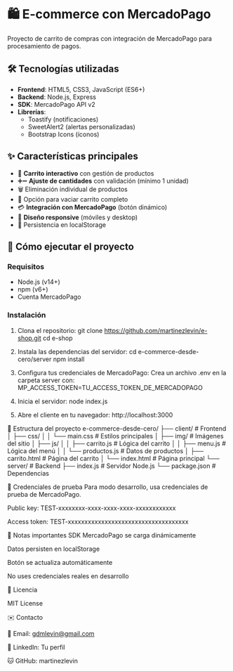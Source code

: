 # 🛍️ E-commerce con MercadoPago

Proyecto de carrito de compras con integración de MercadoPago para procesamiento de pagos.

## 🛠 Tecnologías utilizadas
- **Frontend**: HTML5, CSS3, JavaScript (ES6+)
- **Backend**: Node.js, Express
- **SDK**: MercadoPago API v2
- **Librerías**: 
  - Toastify (notificaciones)
  - SweetAlert2 (alertas personalizadas) 
  - Bootstrap Icons (íconos)

## ✨ Características principales
- 🛒 **Carrito interactivo** con gestión de productos
- ➕➖ **Ajuste de cantidades** con validación (mínimo 1 unidad)
- 🗑️ Eliminación individual de productos
- 🧹 Opción para vaciar carrito completo
- 💳 **Integración con MercadoPago** (botón dinámico)
- 📱 **Diseño responsive** (móviles y desktop)
- 💾 Persistencia en localStorage

## 🚀 Cómo ejecutar el proyecto

### Requisitos
- Node.js (v14+)
- npm (v6+)
- Cuenta MercadoPago

### Instalación
1. Clona el repositorio:
git clone https://github.com/martinezlevin/e-shop.git
cd e-shop

2. Instala las dependencias del servidor:
cd e-commerce-desde-cero/server
npm install

3. Configura tus credenciales de MercadoPago:
Crea un archivo .env en la carpeta server con:
MP_ACCESS_TOKEN=TU_ACCESS_TOKEN_DE_MERCADOPAGO

4. Inicia el servidor:
node index.js

5. Abre el cliente en tu navegador:
http://localhost:3000

📂 Estructura del proyecto
e-commerce-desde-cero/
├── client/               # Frontend
│   ├── css/
│   │   └── main.css      # Estilos principales
│   ├── img/              # Imágenes del sitio
│   ├── js/
│   │   ├── carrito.js    # Lógica del carrito
│   │   ├── menu.js       # Lógica del menú
│   │   └── productos.js  # Datos de productos
│   ├── carrito.html      # Página del carrito
│   └── index.html        # Página principal
└── server/              # Backend
    ├── index.js          # Servidor Node.js
    └── package.json      # Dependencias

🔑 Credenciales de prueba
Para modo desarrollo, usa credenciales de prueba de MercadoPago.

Public key: TEST-xxxxxxxx-xxxx-xxxx-xxxx-xxxxxxxxxxxx

Access token: TEST-xxxxxxxxxxxxxxxxxxxxxxxxxxxxxxxxxxxx

📝 Notas importantes
SDK MercadoPago se carga dinámicamente

Datos persisten en localStorage

Botón se actualiza automáticamente

No uses credenciales reales en desarrollo

📄 Licencia

MIT License

✉️ Contacto

📧 Email: gdmlevin@gmail.com

💼 LinkedIn: Tu perfil

🐱 GitHub: martinezlevin